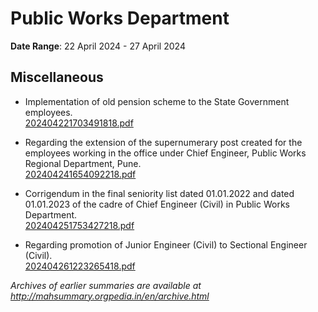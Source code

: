 # Public Works Department

**Date Range**: 22 April 2024 - 27 April 2024


## Miscellaneous
- Implementation of old pension scheme to the State Government employees.\
  [202404221703491818.pdf](https://gr.maharashtra.gov.in/Site/Upload/Government%20Resolutions/English/202404221703491818.pdf)

- Regarding the extension of the supernumerary post created for the employees working in the office under Chief Engineer, Public Works Regional Department, Pune.\
  [202404241654092218.pdf](https://gr.maharashtra.gov.in/Site/Upload/Government%20Resolutions/English/202404241654092218.pdf)

- Corrigendum in the final seniority list dated 01.01.2022 and dated 01.01.2023 of the cadre of Chief Engineer (Civil) in Public Works Department.\
  [202404251753427218.pdf](https://gr.maharashtra.gov.in/Site/Upload/Government%20Resolutions/English/202404251753427218....pdf)

- Regarding promotion of Junior Engineer (Civil) to Sectional Engineer (Civil).\
  [202404261223265418.pdf](https://gr.maharashtra.gov.in/Site/Upload/Government%20Resolutions/English/202404261223265418.pdf)


*Archives of earlier summaries are available at http://mahsummary.orgpedia.in/en/archive.html*